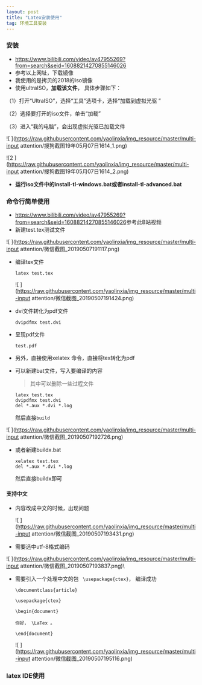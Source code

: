 ```yaml
---
layout: post
title: "Latex安装使用"
tag: 环境工具安装
---
```

### 安装

- <https://www.bilibili.com/video/av47955269?from=search&seid=16088214270855146026>
- 参考以上网址，下载镜像
- 我使用的是拷贝的2018的iso镜像
- 使用ultraISO，**加载该文件**， 具体步骤如下：

（1）打开“UltraISO”，选择“工具”选项卡，选择“加载到虚拟光驱 ”

（2）选择要打开的iso文件，单击“加载”

（3）进入“我的电脑”，会出现虚拟光驱已加载文件

![ ](https://raw.githubusercontent.com/yaolinxia/img_resource/master/multi-input attention/搜狗截图19年05月07日1614_1.png)

![2 ](https://raw.githubusercontent.com/yaolinxia/img_resource/master/multi-input attention/搜狗截图19年05月07日1614_2.png)

- **运行iso文件中的install-tl-windows.bat或者install-tl-advanced.bat**

### 命令行简单使用

- <https://www.bilibili.com/video/av47955269?from=search&seid=16088214270855146026>参考此B站视频
- 新建test.tex测试文件

![ ](https://raw.githubusercontent.com/yaolinxia/img_resource/master/multi-input attention/微信截图_20190507191117.png)

- 编译tex文件

  `latex test.tex`

  ![ ](https://raw.githubusercontent.com/yaolinxia/img_resource/master/multi-input attention/微信截图_20190507191424.png)

- dvi文件转化为pdf文件

  `dvipdfmx test.dvi`

- 呈现pdf文件

  `test.pdf`	

- 另外，直接使用xelatex 命令，直接将tex转化为pdf

- 可以新建bat文件，写入要编译的内容

  > 其中可以删除一些过程文件

  ~~~
  latex test.tex
  dvipdfmx test.dvi
  del *.aux *.dvi *.log
  ~~~

  然后直接`build`

![ ](https://raw.githubusercontent.com/yaolinxia/img_resource/master/multi-input attention/微信截图_20190507192726.png)

- 或者新建buildx.bat

  ~~~
  xelatex test.tex
  del *.aux *.dvi *.log
  ~~~

  然后直接buildx即可

#### 支持中文

- 内容改成中文的时候，出现问题

  ![ ](https://raw.githubusercontent.com/yaolinxia/img_resource/master/multi-input attention/微信截图_20190507193431.png)

- 需要选中utf-8格式编码

![ ](https://raw.githubusercontent.com/yaolinxia/img_resource/master/multi-input attention/微信截图_20190507193837.png)\

- 需要引入一个处理中文的包 ` \usepackage{ctex}`， 编译成功

  ~~~
  \documentclass{article}
  
  \usepackage{ctex}
  
  \begin{document}
  
  你好， \LaTex 。
  
  \end{document}
  ~~~

  ![ ](https://raw.githubusercontent.com/yaolinxia/img_resource/master/multi-input attention/微信截图_20190507195116.png)

  

### latex IDE使用